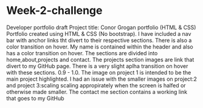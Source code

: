 # Week-2-challenge
Developer portfolio draft
Project title: Conor Grogan portfolio (HTML & CSS)
Portfolio created using HTML & CSS (No bootstrap). I have included a nav bar with anchor links tht divert to their respective sections. There is also a color transition on hover.
My name is contained within the header and also has a color transition on hover.
The sections are divided into home,about,projects and contact.
The projects section images are link that divert to my GitHub page. There is a very slight aplha transition on hover with these sections. 0.9 - 1.0.
The image on project 1 is intended to be the main project highlighted.
I had an issue with the smaller images on project:2 and project 3:scaling scaling appropirately when the screen is halfed or otherwise made smaller. 
The contact me section contains a working link that goes to my GitHub